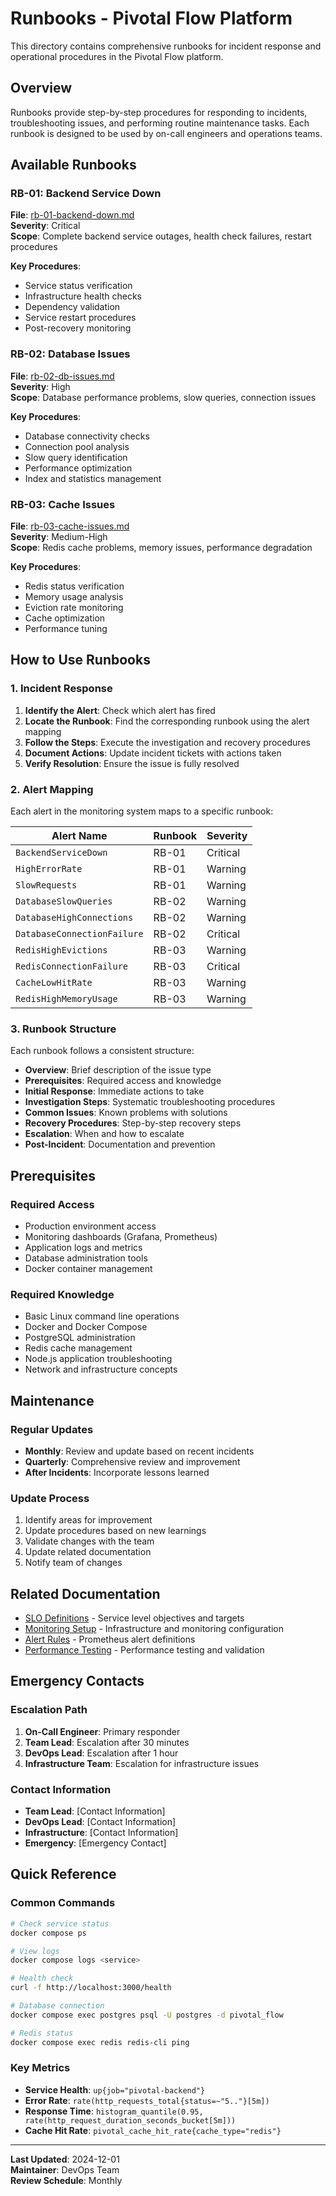 # Runbooks - Pivotal Flow Platform

This directory contains comprehensive runbooks for incident response and operational procedures in the Pivotal Flow platform.

## Overview

Runbooks provide step-by-step procedures for responding to incidents, troubleshooting issues, and performing routine maintenance tasks. Each runbook is designed to be used by on-call engineers and operations teams.

## Available Runbooks

### RB-01: Backend Service Down
**File**: [rb-01-backend-down.md](rb-01-backend-down.md)  
**Severity**: Critical  
**Scope**: Complete backend service outages, health check failures, restart procedures

**Key Procedures**:
- Service status verification
- Infrastructure health checks
- Dependency validation
- Service restart procedures
- Post-recovery monitoring

### RB-02: Database Issues
**File**: [rb-02-db-issues.md](rb-02-db-issues.md)  
**Severity**: High  
**Scope**: Database performance problems, slow queries, connection issues

**Key Procedures**:
- Database connectivity checks
- Connection pool analysis
- Slow query identification
- Performance optimization
- Index and statistics management

### RB-03: Cache Issues
**File**: [rb-03-cache-issues.md](rb-03-cache-issues.md)  
**Severity**: Medium-High  
**Scope**: Redis cache problems, memory issues, performance degradation

**Key Procedures**:
- Redis status verification
- Memory usage analysis
- Eviction rate monitoring
- Cache optimization
- Performance tuning

## How to Use Runbooks

### 1. Incident Response
1. **Identify the Alert**: Check which alert has fired
2. **Locate the Runbook**: Find the corresponding runbook using the alert mapping
3. **Follow the Steps**: Execute the investigation and recovery procedures
4. **Document Actions**: Update incident tickets with actions taken
5. **Verify Resolution**: Ensure the issue is fully resolved

### 2. Alert Mapping
Each alert in the monitoring system maps to a specific runbook:

| Alert Name | Runbook | Severity |
|------------|---------|----------|
| `BackendServiceDown` | RB-01 | Critical |
| `HighErrorRate` | RB-01 | Warning |
| `SlowRequests` | RB-01 | Warning |
| `DatabaseSlowQueries` | RB-02 | Warning |
| `DatabaseHighConnections` | RB-02 | Warning |
| `DatabaseConnectionFailure` | RB-02 | Critical |
| `RedisHighEvictions` | RB-03 | Warning |
| `RedisConnectionFailure` | RB-03 | Critical |
| `CacheLowHitRate` | RB-03 | Warning |
| `RedisHighMemoryUsage` | RB-03 | Warning |

### 3. Runbook Structure
Each runbook follows a consistent structure:

- **Overview**: Brief description of the issue type
- **Prerequisites**: Required access and knowledge
- **Initial Response**: Immediate actions to take
- **Investigation Steps**: Systematic troubleshooting procedures
- **Common Issues**: Known problems with solutions
- **Recovery Procedures**: Step-by-step recovery steps
- **Escalation**: When and how to escalate
- **Post-Incident**: Documentation and prevention

## Prerequisites

### Required Access
- Production environment access
- Monitoring dashboards (Grafana, Prometheus)
- Application logs and metrics
- Database administration tools
- Docker container management

### Required Knowledge
- Basic Linux command line operations
- Docker and Docker Compose
- PostgreSQL administration
- Redis cache management
- Node.js application troubleshooting
- Network and infrastructure concepts

## Maintenance

### Regular Updates
- **Monthly**: Review and update based on recent incidents
- **Quarterly**: Comprehensive review and improvement
- **After Incidents**: Incorporate lessons learned

### Update Process
1. Identify areas for improvement
2. Update procedures based on new learnings
3. Validate changes with the team
4. Update related documentation
5. Notify team of changes

## Related Documentation

- [SLO Definitions](../slo/api.yml) - Service level objectives and targets
- [Monitoring Setup](../../infra/docker/README.md) - Infrastructure and monitoring configuration
- [Alert Rules](../../infra/docker/prometheus/alerts.yml) - Prometheus alert definitions
- [Performance Testing](../../scripts/perf/README.md) - Performance testing and validation

## Emergency Contacts

### Escalation Path
1. **On-Call Engineer**: Primary responder
2. **Team Lead**: Escalation after 30 minutes
3. **DevOps Lead**: Escalation after 1 hour
4. **Infrastructure Team**: Escalation for infrastructure issues

### Contact Information
- **Team Lead**: [Contact Information]
- **DevOps Lead**: [Contact Information]
- **Infrastructure**: [Contact Information]
- **Emergency**: [Emergency Contact]

## Quick Reference

### Common Commands
```bash
# Check service status
docker compose ps

# View logs
docker compose logs <service>

# Health check
curl -f http://localhost:3000/health

# Database connection
docker compose exec postgres psql -U postgres -d pivotal_flow

# Redis status
docker compose exec redis redis-cli ping
```

### Key Metrics
- **Service Health**: `up{job="pivotal-backend"}`
- **Error Rate**: `rate(http_requests_total{status=~"5.."}[5m])`
- **Response Time**: `histogram_quantile(0.95, rate(http_request_duration_seconds_bucket[5m]))`
- **Cache Hit Rate**: `pivotal_cache_hit_rate{cache_type="redis"}`

---

**Last Updated**: 2024-12-01  
**Maintainer**: DevOps Team  
**Review Schedule**: Monthly
